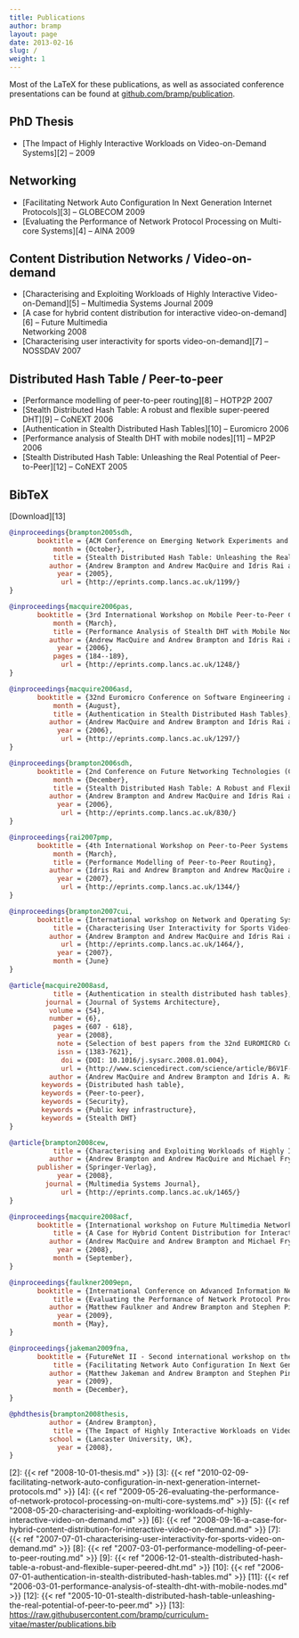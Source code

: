 ```yaml
---
title: Publications
author: bramp
layout: page
date: 2013-02-16
slug: /
weight: 1
---
```

Most of the LaTeX for these publications, as well as associated conference presentations can be found at [github.com/bramp/publication][1].

## PhD Thesis

  * [The Impact of Highly Interactive Workloads on Video-on-Demand Systems][2] &#8211; 2009

## Networking

  * [Facilitating Network Auto Configuration In Next Generation Internet Protocols][3] &#8211; GLOBECOM 2009
  * [Evaluating the Performance of Network Protocol Processing on Multi-core Systems][4] &#8211; AINA 2009

## Content Distribution Networks / Video-on-demand

  * [Characterising and Exploiting Workloads of Highly Interactive Video-on-Demand][5] &#8211; Multimedia Systems Journal 2009
  * [A case for hybrid content distribution for interactive video-on-demand][6] &#8211; Future Multimedia  
    Networking 2008
  * [Characterising user interactivity for sports video-on-demand][7] &#8211; NOSSDAV 2007

## Distributed Hash Table / Peer-to-peer

  * [Performance modelling of peer-to-peer routing][8] &#8211; HOTP2P 2007
  * [Stealth Distributed Hash Table: A robust and flexible super-peered DHT][9] &#8211; CoNEXT 2006
  * [Authentication in Stealth Distributed Hash Tables][10] &#8211; Euromicro 2006
  * [Performance analysis of Stealth DHT with mobile nodes][11] &#8211; MP2P 2006
  * [Stealth Distributed Hash Table: Unleashing the Real Potential of Peer-to-Peer][12] &#8211; CoNEXT 2005

## BibTeX
[Download][13]
```bibtex
@inproceedings{brampton2005sdh,
       booktitle = {ACM Conference on Emerging Network Experiments and Technology (CoNEXT) (Student Workshop Session)},
           month = {October},
           title = {Stealth Distributed Hash Table: Unleashing the Real Potential of Peer-to-Peer},
          author = {Andrew Brampton and Andrew MacQuire and Idris Rai and Nicholas J. P. Race and Laurent Mathy},
            year = {2005},
             url = {http://eprints.comp.lancs.ac.uk/1199/}
}

@inproceedings{macquire2006pas,
       booktitle = {3rd International Workshop on Mobile Peer-to-Peer Computing (MP2P)},
           month = {March},
           title = {Performance Analysis of Stealth DHT with Mobile Nodes},
          author = {Andrew MacQuire and Andrew Brampton and Idris Rai and Laurent Mathy},
            year = {2006},
           pages = {184--189},
             url = {http://eprints.comp.lancs.ac.uk/1248/}
}

@inproceedings{macquire2006asd,
       booktitle = {32nd Euromicro Conference on Software Engineering and Advanced Applications},
           month = {August},
           title = {Authentication in Stealth Distributed Hash Tables},
          author = {Andrew MacQuire and Andrew Brampton and Idris Rai and Nicholas J. P. Race and Laurent Mathy},
            year = {2006},
             url = {http://eprints.comp.lancs.ac.uk/1297/}
}

@inproceedings{brampton2006sdh,
       booktitle = {2nd Conference on Future Networking Technologies (CoNEXT)},
           month = {December},
           title = {Stealth Distributed Hash Table: A Robust and Flexible Super-Peered DHT},
          author = {Andrew Brampton and Andrew MacQuire and Idris Rai and Nicholas J. P. Race and Laurent Mathy},
            year = {2006},
             url = {http://eprints.comp.lancs.ac.uk/830/}
}

@inproceedings{rai2007pmp,
       booktitle = {4th International Workshop on Peer-to-Peer Systems (HOTP2P)},
           month = {March},
           title = {Performance Modelling of Peer-to-Peer Routing},
          author = {Idris Rai and Andrew Brampton and Andrew MacQuire and Laurent Mathy},
            year = {2007},
             url = {http://eprints.comp.lancs.ac.uk/1344/}
}

@inproceedings{brampton2007cui,
       booktitle = {International workshop on Network and Operating Systems Support for Digital Audio \& Video (NOSSDAV)},
           title = {Characterising User Interactivity for Sports Video-on-Demand},
          author = {Andrew Brampton and Andrew MacQuire and Idris Rai and Nicholas J. P. Race and Laurent Mathy and Michael Fry},
             url = {http://eprints.comp.lancs.ac.uk/1464/},
            year = {2007},
           month = {June}
}

@article{macquire2008asd,
           title = {Authentication in stealth distributed hash tables},
         journal = {Journal of Systems Architecture},
          volume = {54},
          number = {6},
           pages = {607 - 618},
            year = {2008},
            note = {Selection of best papers from the 32nd EUROMICRO Conference on [`]Software Engineering and Advanced Applications' (SEAA 2006)},
            issn = {1383-7621},
             doi = {DOI: 10.1016/j.sysarc.2008.01.004},
             url = {http://www.sciencedirect.com/science/article/B6V1F-4RRFNJ5-2/2/52b536d2a682f07d8f6ae7b74f474390},
          author = {Andrew MacQuire and Andrew Brampton and Idris A. Rai and Nicholas J.P. Race and Laurent Mathy},
        keywords = {Distributed hash table},
        keywords = {Peer-to-peer},
        keywords = {Security},
        keywords = {Public key infrastructure},
        keywords = {Stealth DHT}
}

@article{brampton2008cew,
           title = {Characterising and Exploiting Workloads of Highly Interactive Video-on-Demand},
          author = {Andrew Brampton and Andrew MacQuire and Michael Fry and Idris Rai and Nicholas J. P. Race and Laurent Mathy},
       publisher = {Springer-Verlag},
            year = {2008},
         journal = {Multimedia Systems Journal},
             url = {http://eprints.comp.lancs.ac.uk/1465/}
}

@inproceedings{macquire2008acf,
       booktitle = {International workshop on Future Multimedia Networking (FMN)},
           title = {A Case for Hybrid Content Distribution for Interactive Video-on-Demand},
          author = {Andrew MacQuire and Andrew Brampton and Michael Fry and Nicholas Race and Laurent Mathy},
            year = {2008},
           month = {September},
}

@inproceedings{faulkner2009epn,
       booktitle = {International Conference on Advanced Information Networking and Applications (AINA)},
           title = {Evaluating the Performance of Network Protocol Processing on Multi-core Systems},
          author = {Matthew Faulkner and Andrew Brampton and Stephen Pink},
            year = {2009},
           month = {May},
}

@inproceedings{jakeman2009fna,
       booktitle = {FutureNet II - Second international workshop on the network of the future in conjunction with IEEE Globecom},
           title = {Facilitating Network Auto Configuration In Next Generation Internet Protocols},
          author = {Matthew Jakeman and Andrew Brampton and Stephen Pink},
            year = {2009},
           month = {December},
}

@phdthesis{brampton2008thesis,
          author = {Andrew Brampton},
           title = {The Impact of Highly Interactive Workloads on Video-on-Demand Systems},
          school = {Lancaster University, UK},
            year = {2008},
}
```

 [1]: https://github.com/bramp/publication
 [2]: {{< ref "2008-10-01-thesis.md" >}}
 [3]: {{< ref "2010-02-09-facilitating-network-auto-configuration-in-next-generation-internet-protocols.md" >}}
 [4]: {{< ref "2009-05-26-evaluating-the-performance-of-network-protocol-processing-on-multi-core-systems.md" >}}
 [5]: {{< ref "2008-05-20-characterising-and-exploiting-workloads-of-highly-interactive-video-on-demand.md" >}}
 [6]: {{< ref "2008-09-16-a-case-for-hybrid-content-distribution-for-interactive-video-on-demand.md" >}}
 [7]: {{< ref "2007-07-01-characterising-user-interactivity-for-sports-video-on-demand.md" >}}
 [8]: {{< ref "2007-03-01-performance-modelling-of-peer-to-peer-routing.md" >}}
 [9]: {{< ref "2006-12-01-stealth-distributed-hash-table-a-robust-and-flexible-super-peered-dht.md" >}}
 [10]: {{< ref "2006-07-01-authentication-in-stealth-distributed-hash-tables.md" >}}
 [11]: {{< ref "2006-03-01-performance-analysis-of-stealth-dht-with-mobile-nodes.md" >}}
 [12]: {{< ref "2005-10-01-stealth-distributed-hash-table-unleashing-the-real-potential-of-peer-to-peer.md" >}}
 [13]: https://raw.githubusercontent.com/bramp/curriculum-vitae/master/publications.bib
